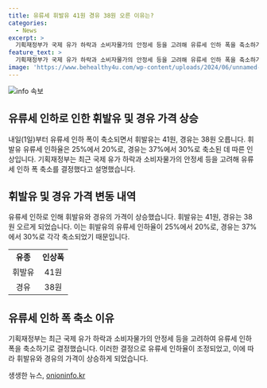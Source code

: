 ```yaml
---
title: 유류세 휘발유 41원 경유 38원 오른 이유는?
categories:
  - News
excerpt: >
  기획재정부가 국제 유가 하락과 소비자물가의 안정세 등을 고려해 유류세 인하 폭을 축소하기로 결정했습니다. 내일부터 휘발유는 41원, 경유는 38원 오르며, 휘발유의 유류세 인하율은 25%에서 20%로, 경유는 37%에서 30%로 축소될 것으로 예상됩니다.
feature_text: >
  기획재정부가 국제 유가 하락과 소비자물가의 안정세 등을 고려해 유류세 인하 폭을 축소하기로 결정했습니다. 내일부터 휘발유는 41원, 경유는 38원 오르며, 휘발유의 유류세 인하율은 25%에서 20%로, 경유는 37%에서 30%로 축소될 것으로 예상됩니다.
image: 'https://www.behealthy4u.com/wp-content/uploads/2024/06/unnamed-file.png'
---
```


<p><img src="https://www.behealthy4u.com/wp-content/uploads/2024/06/unnamed-file.png" alt="info 속보" /></p>

<h2 data-ke-size="size26">유류세 인하로 인한 휘발유 및 경유 가격 상승</h2>

<p data-ke-size="size16">내일(1일)부터 유류세 인하 폭이 축소되면서 휘발유는 41원, 경유는 38원 오릅니다. 휘발유 유류세 인하율은 25%에서 20%로, 경유는 37%에서 30%로 축소된 데 따른 인상입니다. 기획재정부는 최근 국제 유가 하락과 소비자물가의 안정세 등을 고려해 유류세 인하 폭 축소를 결정했다고 설명했습니다.</p>

<h2 data-ke-size="size24">휘발유 및 경유 가격 변동 내역</h2>

<p data-ke-size="size16">유류세 인하로 인해 휘발유와 경유의 가격이 상승했습니다. 휘발유는 41원, 경유는 38원 오르게 되었습니다. 이는 휘발유의 유류세 인하율이 25%에서 20%로, 경유는 37%에서 30%로 각각 축소되었기 때문입니다.</p>

<table>
<tbody>
<tr>
<td style="text-align: center; height: 17px;"><b>유종</b></td>
<td style="text-align: center; height: 17px;"><b>인상폭</b></td>
</tr>
<tr>
<td style="text-align: center; height: 17px;">휘발유</td>
<td style="text-align: center; height: 17px;">41원</td>
</tr>
<tr>
<td style="text-align: center; height: 17px;">경유</td>
<td style="text-align: center; height: 17px;">38원</td>
</tr>
</tbody>
</table>

<h2 data-ke-size="size24">유류세 인하 폭 축소 이유</h2>

<p data-ke-size="size16">기획재정부는 최근 국제 유가 하락과 소비자물가의 안정세 등을 고려하여 유류세 인하 폭을 축소하기로 결정했습니다. 이러한 결정으로 유류세 인하율이 조정되었고, 이에 따라 휘발유와 경유의 가격이 상승하게 되었습니다.</p>
생생한 뉴스, <a href="https://onioninfo.kr" rel="dofollow">onioninfo.kr</a>


